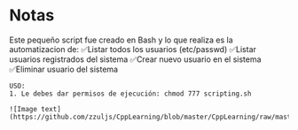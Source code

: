 # Notas 

Este pequeño script fue creado en Bash y lo que realiza es la automatizacion de:
    ✅Listar todos los usuarios (etc/passwd)
    ✅Listar usuarios registrados del sistema
    ✅Crear nuevo usuario en el sistema
    ✅Eliminar usuario del sistema


```
USO:
1. Le debes dar permisos de ejecución: chmod 777 scripting.sh

![Image text](https://github.com/zzuljs/CppLearning/blob/master/CppLearning/raw/master/Itachi.jpg)
```